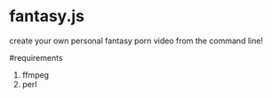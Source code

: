 # fantasy.js
create your own personal fantasy porn video from the command line!

#requirements
1. ffmpeg
1. perl